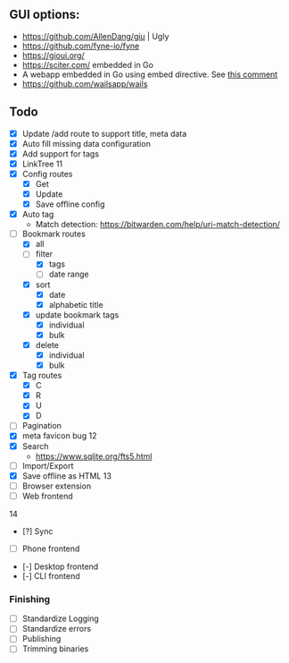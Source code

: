 ## GUI options:

- https://github.com/AllenDang/giu | Ugly
- https://github.com/fyne-io/fyne 
- https://gioui.org/
- https://sciter.com/ embedded in Go
- A webapp embedded in Go using embed directive. See [this comment](https://www.reddit.com/r/golang/comments/lmvut7/comment/gnz8kct/)
- https://github.com/wailsapp/wails


## Todo

- [x] Update /add route to support title, meta data
- [x] Auto fill missing data configuration
- [x] Add support for tags
- [x] LinkTree 
11
- [x] Config routes
  - [x] Get
  - [x] Update
  - [x] Save offline config
- [x] Auto tag
  - Match detection: https://bitwarden.com/help/uri-match-detection/
- [ ] Bookmark routes
  - [x] all 
  - [ ] filter
    - [x] tags
    - [ ] date range
  - [x] sort
    - [x] date
    - [x] alphabetic title
  - [x] update bookmark tags
    - [x] individual
    - [x] bulk
  - [x] delete 
    - [x] individual
    - [x] bulk
- [x] Tag routes
  - [x] C
  - [x] R
  - [x] U
  - [x] D
- [ ] Pagination
- [x] meta favicon bug
12
- [x] Search
  - https://www.sqlite.org/fts5.html
- [ ] Import/Export
- [x] Save offline as HTML
13
- [ ] Browser extension
- [ ] Web frontend

14
- [?] Sync
- [ ] Phone frontend

- [-] Desktop frontend
- [-] CLI frontend
	

### Finishing

- [ ] Standardize Logging
- [ ] Standardize errors
- [ ] Publishing
- [ ] Trimming binaries